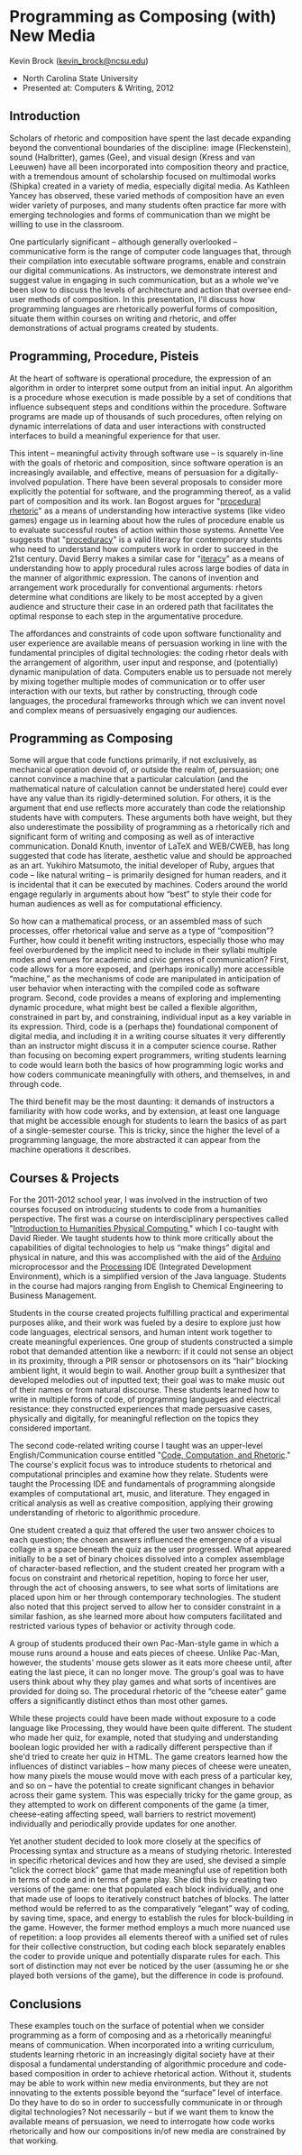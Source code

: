 # Programming as Composing (with) New Media

Kevin Brock (kevin_brock@ncsu.edu)
* North Carolina State University
* Presented at: Computers & Writing, 2012

## Introduction

Scholars of rhetoric and composition have spent the last decade expanding beyond the conventional boundaries of the discipline: image (Fleckenstein), sound (Halbritter), games (Gee), and visual design (Kress and van Leeuwen) have all been incorporated into composition theory and practice, with a tremendous amount of scholarship focused on multimodal works (Shipka) created in a variety of media, especially digital media. As Kathleen Yancey has observed, these varied methods of composition have an even wider variety of purposes, and many students often practice far more with emerging technologies and forms of communication than we might be willing to use in the classroom. 

One particularly significant – although generally overlooked – communicative form is the range of computer code languages that, through their compilation into executable software programs, enable and constrain our digital communications. As instructors, we demonstrate interest and suggest value in engaging in such communication, but as a whole we've been slow to discuss the levels of architecture and action that oversee end-user methods of composition. In this presentation, I'll discuss how programming languages are rhetorically powerful forms of composition, situate them within courses on writing and rhetoric, and offer demonstrations of actual programs created by students. 

## Programming, Procedure, Pisteis

At the heart of software is operational procedure, the expression of an algorithm in order to interpret some output from an initial input. An algorithm is a procedure whose execution is made possible by a set of conditions that influence subsequent steps and conditions within the procedure. Software programs are made up of thousands of such procedures, often relying on dynamic interrelations of data and user interactions with constructed interfaces to build a meaningful experience for that user. 

This intent – meaningful activity through software use – is squarely in-line with the goals of rhetoric and composition, since software operation is an increasingly available, and effective, means of persuasion for a digitally-involved population. There have been several proposals to consider more explicitly the potential for software, and the programming thereof, as a valid part of composition and its work. Ian Bogost argues for "[procedural rhetoric](http://mitpress.mit.edu/books/chapters/0262026147chap1.pdf)" as a means of understanding how interactive systems (like video games) engage us in learning about how the rules of procedure enable us to evaluate successful routes of action within those systems. Annette Vee suggests that "[proceduracy](http://annettevee.com/research.html)" is a valid literacy for contemporary students who need to understand how computers work in order to succeed in the 21st century. David Berry makes a similar case for "[iteracy](http://stunlaw.blogspot.com/2011/09/iteracy-reading-writing-and-running.html)" as a means of understanding how to apply procedural rules across large bodies of data in the manner of algorithmic expression. The canons of invention and arrangement work procedurally for conventional arguments: rhetors determine what conditions are likely to be most accepted by a given audience and structure their case in an ordered path that facilitates the optimal response to each step in the argumentative procedure. 

The affordances and constraints of code upon software functionality and user experience are available means of persuasion working in line with the fundamental principles of digital technologies: the coding rhetor deals with the arrangement of algorithm, user input and response, and (potentially) dynamic manipulation of data. Computers enable us to persuade not merely by mixing together multiple modes of communication or to offer user interaction with our texts, but rather by constructing, through code languages, the procedural frameworks through which we can invent novel and complex means of persuasively engaging our audiences.

## Programming as Composing

Some will argue that code functions primarily, if not exclusively, as mechanical operation devoid of, or outside the realm of, persuasion; one cannot convince a machine that a particular calculation (and the mathematical nature of calculation cannot be understated here) could ever have any value than its rigidly-determined solution. For others, it is the argument that end use reflects more accurately than code the relationship students have with computers. These arguments both have weight, but they also underestimate the possibility of programming as a rhetorically rich and significant form of writing and composing as well as of interactive communication. Donald Knuth, inventor of LaTeX and WEB/CWEB, has long suggested that code has literate, aesthetic value and should be approached as an art. Yukihiro Matsumoto, the initial developer of Ruby, argues that code – like natural writing – is primarily designed for human readers, and it is incidental that it can be executed by machines. Coders around the world engage regularly in arguments about how “best” to style their code for human audiences as well as for computational efficiency.

So how can a mathematical process, or an assembled mass of such processes, offer rhetorical value and serve as a type of “composition”? Further, how could it benefit writing instructors, especially those who may feel overburdened by the implicit need to include in their syllabi multiple modes and venues for academic and civic genres of communication? First, code allows for a more exposed, and (perhaps ironically) more accessible “machine,” as the mechanisms of code are manipulated in anticipation of user behavior when interacting with the compiled code as software program. Second, code provides a means of exploring and implementing dynamic procedure, what might best be called a flexible algorithm, constrained in part by, and constraining, individual input as a key variable in its expression. Third, code is a (perhaps the) foundational component of digital media, and including it in a writing course situates it very differently than an instructor might discuss it in a computer science course. Rather than focusing on becoming expert programmers, writing students learning to code would learn both the basics of how programming logic works and how coders communicate meaningfully with others, and themselves, in and through code. 

The third benefit may be the most daunting: it demands of instructors a familiarity with how code works, and by extension, at least one language that might be accessible enough for students to learn the basics of as part of a single-semester course. This is tricky, since the higher the level of a programming language, the more abstracted it can appear from the machine operations it describes. 

## Courses & Projects

For the 2011-2012 school year, I was involved in the instruction of two courses focused on introducing students to code from a humanities perspective. The first was a course on interdisciplinary perspectives called "[Introduction to Humanities Physical Computing](https://github.com/brocktopus/ip295)," which I co-taught with David Rieder. We taught students how to think more critically about the capabilities of digital technologies to help us “make things” digital and physical in nature, and this was accomplished with the aid of the [Arduino](http://arduino.cc) microprocessor and the [Processing](http://www.processing.org) IDE (Integrated Development Environment), which is a simplified version of the Java language. Students in the course had majors ranging from English to Chemical Engineering to Business Management. 

Students in the course created projects fulfilling practical and experimental purposes alike, and their work was fueled by a desire to explore just how code languages, electrical sensors, and human intent work together to create meaningful experiences. One group of students constructed a simple robot that demanded attention like a newborn: if it could not sense an object in its proximity, through a PIR sensor or photosensors on its “hair” blocking ambient light, it would begin to wail. Another group built a synthesizer that developed melodies out of inputted text; their goal was to make music out of their names or from natural discourse. These students learned how to write in multiple forms of code, of programming languages and electrical resistance: they constructed experiences that made persuasive cases, physically and digitally, for meaningful reflection on the topics they considered important. 

The second code-related writing course I taught was an upper-level English/Communication course entitled "[Code, Computation, and Rhetoric](https://raw.github.com/brocktopus/engcom395)." The course's explicit focus was to introduce students to rhetorical and computational principles and examine how they relate. Students were taught the Processing IDE and fundamentals of programming alongside examples of computational art, music, and literature. They engaged in critical analysis as well as creative composition, applying their growing understanding of rhetoric to algorithmic procedure.

One student created a quiz that offered the user two answer choices to each question; the chosen answers influenced the emergence of a visual collage in a space beneath the quiz as the user progressed. What appeared initially to be a set of binary choices dissolved into a complex assemblage of character-based reflection, and the student created her program with a focus on constraint and rhetorical repetition, hoping to force her user, through the act of choosing answers, to see what sorts of limitations are placed upon him or her through contemporary technologies. The student also noted that this project served to allow her to consider constraint in a similar fashion, as she learned more about how computers facilitated and restricted various types of behavior or activity through code.

A group of students produced their own Pac-Man-style game in which a mouse runs around a house and eats pieces of cheese. Unlike Pac-Man, however, the students' mouse gets slower as it eats more cheese until, after eating the last piece, it can no longer move. The group's goal was to have users think about why they play games and what sorts of incentives are provided for doing so. The procedural rhetoric of the “cheese eater” game offers a significantly distinct ethos than most other games.
 
While these projects could have been made without exposure to a code language like Processing, they would have been quite different. The student who made her quiz, for example, noted that studying and understanding boolean logic provided her with a radically different perspective than if she'd tried to create her quiz in HTML. The game creators learned how the influences of distinct variables – how many pieces of cheese were uneaten, how many pixels the mouse would move with each press of a particular key, and so on – have the potential to create significant changes in behavior across their game system. This was especially tricky for the game group, as they attempted to work on different components of the game (a timer, cheese-eating affecting speed, wall barriers to restrict movement) individually and periodically provide updates for one another.

Yet another student decided to look more closely at the specifics of Processing syntax and structure as a means of studying rhetoric. Interested in specific rhetorical devices and how they are used, she devised a simple “click the correct block” game that made meaningful use of repetition both in terms of code and in terms of game play. She did this by creating two versions of the game: one that populated each block individually, and one that made use of loops to iteratively construct batches of blocks. The latter method would be referred to as the comparatively “elegant” way of coding, by saving time, space, and energy to establish the rules for block-building in the game. However, the former method employs a much more nuanced use of repetition: a loop provides all elements thereof with a unified set of rules for their collective construction, but coding each block separately enables the coder to provide unique and potentially disparate rules for each. This sort of distinction may not ever be noticed by the user (assuming he or she played both versions of the game), but the difference in code is profound. 

## Conclusions

 These examples touch on the surface of potential when we consider programming as a form of composing and as a rhetorically meaningful means of communication. When incorporated into a writing curriculum, students learning rhetoric in an increasingly digital society have at their disposal a fundamental understanding of algorithmic procedure and code-based composition in order to achieve rhetorical action. Without it, students may be able to work within new media environments, but they are not innovating to the extents possible beyond the “surface” level of interface. Do they have to do so in order to successfully communicate in or through digital technologies? Not necessarily – but if we want them to know the available means of persuasion, we need to interrogate how code works rhetorically and how our compositions in/of new media are constrained by that working.

